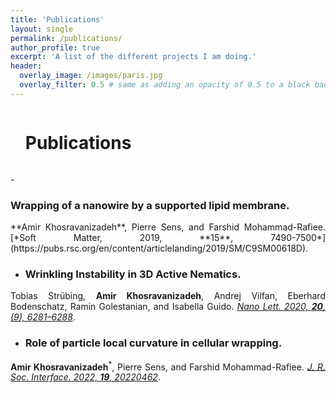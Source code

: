 ```yaml
---
title: 'Publications'
layout: single
permalink: /publications/
author_profile: true
excerpt: 'A list of the different projects I am doing.'
header:
  overlay_image: /images/paris.jpg
  overlay_filter: 0.5 # same as adding an opacity of 0.5 to a black background
---
```

  
<div id="user-content-toc">
  <ul>
    <summary><h1 style="display: inline-block;">Publications</h1></summary>
  </ul>
</div>

<div style="text-align: justify">
- <h3> Wrapping of a nanowire by a supported lipid membrane.</h3>
**Amir Khosravanizadeh**,   Pierre Sens,  and  Farshid Mohammad-Rafiee. [*Soft Matter, 2019, **15**, 7490-7500*](https://pubs.rsc.org/en/content/articlelanding/2019/SM/C9SM00618D).

- <h3>Wrinkling Instability in 3D Active Nematics.</h3>
Tobias Strübing, **Amir Khosravanizadeh**, Andrej Vilfan, Eberhard Bodenschatz, Ramin Golestanian, and Isabella Guido. [*Nano Lett. 2020, **20**, (9), 6281–6288*](https://pubs.acs.org/doi/10.1021/acs.nanolett.0c01546).

- <h3>Role of particle local curvature in cellular wrapping.</h3>
**Amir Khosravanizadeh**<sup>*</sup>,   Pierre Sens,  and  Farshid Mohammad-Rafiee. [*J. R. Soc. Interface. 2022, **19**, 20220462*](https://royalsocietypublishing.org/doi/10.1098/rsif.2022.0462).
</div>

  

